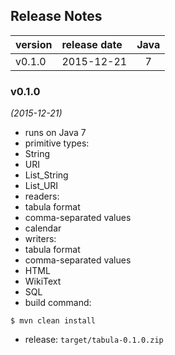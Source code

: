 
## Release Notes

| version | release date | Java |
|:--------|:-------------|:----:|
| v0.1.0  | 2015-12-21   | 7    |



### v0.1.0
*(2015-12-21)*
* runs on Java 7
* primitive types:
 * String
 * URI
 * List_String
 * List_URI
* readers:
 * tabula format
 * comma-separated values
 * calendar
* writers:
 * tabula format
 * comma-separated values
 * HTML
 * WikiText
 * SQL
* build command:
```
$ mvn clean install
```
* release: `target/tabula-0.1.0.zip`



